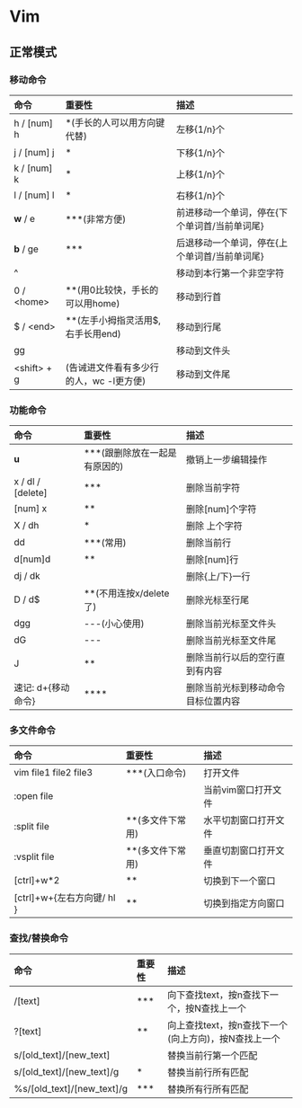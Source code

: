 # Vim

## 正常模式

### 移动命令

| 命令 | 重要性 | 描述 |
| :--- | :--- | :--- |
| h / \[num\] h | \*\(手长的人可以用方向键代替\) | 左移{1/n}个 |
| j / \[num\] j | \* | 下移{1/n}个 |
| k / \[num\] k | \* | 上移{1/n}个 |
| l / \[num\] l | \* | 右移{1/n}个 |
| **w** / e | \*\*\*\(非常方便\) | 前进移动一个单词，停在{下个单词首/当前单词尾} |
| **b** / ge | \*\*\* | 后退移动一个单词，停在{上个单词首/当前单词尾} |
| ^ |  | 移动到本行第一个非空字符 |
| 0 / &lt;home&gt; | \*\*\(用0比较快，手长的可以用home\) | 移动到行首 |
| $ / &lt;end&gt; | \*\*\(左手小拇指灵活用$, 右手长用end\) | 移动到行尾 |
| gg |  | 移动到文件头 |
| &lt;shift&gt; + g | \(告诫进文件看有多少行的人，wc -l更方便\) | 移动到文件尾 |

### 功能命令

| 命令 | 重要性 | 描述 |
| :--- | :--- | :--- |
| **u** | \*\*\*\(跟删除放在一起是有原因的\) | 撤销上一步编辑操作 |
| x / dl / \[delete\] | \*\*\* | 删除当前字符 |
| \[num\] x | \*\* | 删除\[num\]个字符 |
| X / dh | \* | 删除 上个字符 |
| dd | \*\*\*\(常用\) | 删除当前行 |
| d\[num\]d | \*\* | 删除\[num\]行 |
| dj / dk |  | 删除{上/下}一行 |
| D / d$ | \*\*\(不用连按x/delete了\) | 删除光标至行尾 |
| dgg | ---\(小心使用\) | 删除当前光标至文件头 |
| dG | --- | 删除当前光标至文件尾 |
| J | \*\* | 删除当前行以后的空行直到有内容 |
| 速记: d+{移动命令} | \*\*\*\* | 删除当前光标到移动命令目标位置内容 |

### 多文件命令

| 命令 | 重要性 | 描述 |
| :--- | :--- | :--- |
| vim file1 file2 file3 | \*\*\*\(入口命令\) | 打开文件 |
| :open file |  | 当前vim窗口打开文件 |
| :split file | \*\*\(多文件下常用\) | 水平切割窗口打开文件 |
| :vsplit file | \*\*\(多文件下常用\) | 垂直切割窗口打开文件 |
| \[ctrl\]+w\*2 | \*\* | 切换到下一个窗口 |
| \[ctrl\]+w+{左右方向键/ hl } | \*\* | 切换到指定方向窗口 |

### 查找/替换命令

| 命令 | 重要性 | 描述 |
| :--- | :--- | :--- |
| /\[text\] | \*\*\* | 向下查找text，按n查找下一个，按N查找上一个 |
| ?\[text\] | \*\* | 向上查找text，按n查找下一个\(向上方向\)，按N查找上一个 |
| s/\[old\_text\]/\[new\_text\] |  | 替换当前行第一个匹配 |
| s/\[old\_text\]/\[new\_text\]/g | \* | 替换当前行所有匹配 |
| %s/\[old\_text\]/\[new\_text\]/g | \*\*\* | 替换所有行所有匹配 |



